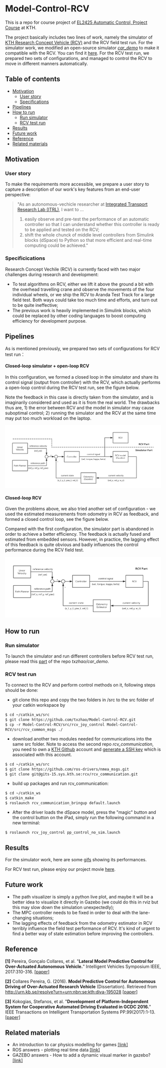# Model-Control-RCV

This is a repo for course project of [EL2425 Automatic Control, Project Course](https://www.kth.se/social/course/EL2425/) at KTH. 

The project basically includes two lines of work, namely the simulator of [KTH Research Concept Vehicle (RCV)](https://www.itrl.kth.se/research/itrl-labs/rcv-1.476469) and the RCV field test run. For the simulator work, we modified an open-source simulator [*car_demo*](https://github.com/osrf/car_demo) to make it compatible with the RCV. You can find it [here](https://github.com/txzhao/car_demo). For the RCV test run, we prepared two sets of configurations, and managed to control the RCV to move in different manners automatically.

## Table of contents

- [Motivation](https://github.com/txzhao/Model-Control-RCV#motivation)
	- [User story](https://github.com/txzhao/Model-Control-RCV#user-story)
	- [Specifications](https://github.com/txzhao/Model-Control-RCV#specificications)
- [Pipelines](https://github.com/txzhao/Model-Control-RCV#pipelines)
- [How to run](https://github.com/txzhao/Model-Control-RCV#how-to-run)
	- [Run simulator](https://github.com/txzhao/Model-Control-RCV#run-simulator)
	- [RCV test run](https://github.com/txzhao/Model-Control-RCV#rcv-test-run)
- [Results](https://github.com/txzhao/Model-Control-RCV#results)
- [Future work](https://github.com/txzhao/Model-Control-RCV#future-work)
- [Reference](https://github.com/txzhao/Model-Control-RCV#reference)
- [Related materials](https://github.com/txzhao/Model-Control-RCV#related-materials)

## Motivation

### User story

To make the requirements more accessible, we prepare a user story to capture a description of our work's key features from an end-user perspective:

> "As an autonomous-vechicle researcher at [Integrated Transport Research Lab (ITRL)](https://www.itrl.kth.se/), I want to ...
>   1. easily observe and pre-test the performance of an automatic controller so that I can understand whether this controller is ready to be applied and tested on the RCV;
>   2. shift the whole chunck of middle level controllers from Simulink blocks (dSpace) to Python so that more efficient and real-time computing could be achieved."

### Specificications

Research Concept Vechile (RCV) is currently faced with two major challenges during research and development:

- To test algorithms on RCV, either we lift it above the ground a bit with the overhead travelling crane and observe the movements of the four individual wheels, or we ship the RCV to Aranda Test Track for a large field test. Both ways could take too much time and efforts, and turn out to be quite ineffective;
- The previous work is heavily implemented in Simulink blocks, which could be replaced by other coding languages to boost computing efficiency for development purpose.

## Pipelines

As is mentioned previously, we prepared two sets of configurations for RCV test run：

#### Closed-loop simulator + open-loop RCV

In this configuration, we formed a closed loop in the simulator and share its control signal (output from controller) with the RCV, which actually performs a open-loop control during the RCV test run, see the figure below. 

Note the feedback in this case is directly taken from the simulator, and is imaginarily considered and used as it is from the real world. The drawbacks thus are, 1) the error between RCV and the model in simulator may cause suboptimal control; 2) running the simulator and the RCV at the same time may put too much workload on the laptop.

![](https://github.com/txzhao/Model-Control-RCV/blob/master/pic/config_1.png)

#### Closed-loop RCV

Given the problems above, we also tried another set of configuration - we used the estimated measurements from odometry in RCV as feedback, and formed a closed control loop, see the figure below.

Compared with the first configuration, the simulator part is abandoned in order to achieve a better efficiency. The feedback is actually fused and estimated from embedded sensors. However, in practice, the lagging effect of this feedback is quite obvious and badly influences the control performance during the RCV field test. 

![](https://github.com/txzhao/Model-Control-RCV/blob/master/pic/config_2.png)

## How to run

### Run simulator

To launch the simulator and run different controllers before RCV test run, please read this [part](https://github.com/txzhao/car_demo#how-to-run) of the repo *txzhao/car_demo*.

### RCV test run

To connect to the RCV and perform control methods on it, following steps should be done:

- git clone this repo and copy the two folders in /src to the src folder of your catkin workspace by
```
$ cd ~/catkin_ws/src
$ git clone https://github.com/txzhao/Model-Control-RCV.git
$ cp -r Model-Control-RCV/src/rcv_joy_control Model-Control-RCV/src/rcv_common_msgs ./
```
- download another two modules needed for communications into the same src folder. Note to access the second repo *rcv_communication*, you need to own a [KTH Github](https://www.kth.se/en/student/kth-it-support/work-online/kth-github/kth-github-1.500062) account and [generate a SSH key](https://help.github.com/enterprise/2.11/user/articles/generating-a-new-ssh-key-and-adding-it-to-the-ssh-agent/) which is associated with this account.
```
$ cd ~/catkin_ws/src
$ git clone https://github.com/ros-drivers/nmea_msgs.git
$ git clone git@gits-15.sys.kth.se:rcv/rcv_communication.git
```

- build up packages and run rcv_communication:
```
$ cd ~/catkin_ws
$ catkin_make
$ roslaunch rcv_communication_bringup default.launch
```

- After the driver loads the dSpace model, press the "magic" button and the control button on the iPad, simply run the following command in a new terminal:
```
$ roslaunch rcv_joy_control pp_control_no_sim.launch
```

## Results

For the simulator work, here are some [gifs](https://github.com/txzhao/car_demo#results) showing its performances.

For RCV test run, please enjoy our project movie [here](https://www.youtube.com/watch?v=nw0xhZjIuw8).

## Future work

- The path visualizer is simply a python live plot, and maybe it will be a better idea to visualize it directly in Gazebo (we could do this in rviz but this may slow down the simulation unexpectedly);
- The MPC controller needs to be fixed in order to deal with the lane-changing situations;
- The lagging effects of feedback from the odometry estimator in RCV terribly influence the field test performance of RCV. It's kind of urgent to find a better way of state estimation before improving the controllers.

## Reference

**[1]** Pereira, Gonçalo Collares, et al. "**Lateral Model Predictive Control for Over-Actuated Autonomous Vehicle.**" Intelligent Vehicles Symposium IEEE, 2017:310-316. [[paper]](http://ieeexplore.ieee.org/document/7995737/)

**[2]** Collares Pereira, G. (2016). **Model Predictive Control for Autonomous Driving of Over-Actuated Research Vehicle** (Dissertation). Retrieved from http://urn.kb.se/resolve?urn=urn:nbn:se:kth:diva-195028 [[paper]](https://kth.diva-portal.org/smash/get/diva2:1043944/FULLTEXT01.pdf)

**[3]** Kokogias, Stefanos, et al. "**Development of Platform-Independent System for Cooperative Automated Driving Evaluated in GCDC 2016.**" IEEE Transactions on Intelligent Transportation Systems PP.99(2017):1-13. [[paper]](http://ieeexplore.ieee.org/document/7891914/)

## Related materials

- An introduction to car physics modelling for games [[link]](http://www.asawicki.info/Mirror/Car%20Physics%20for%20Games/Car%20Physics%20for%20Games.html)
- ROS answers - plotting real time data [[link]](https://answers.ros.org/question/264767/plotting-real-time-data/)
- GAZEBO answers - How to add a dynamic visual marker in gazebo? [[link]](http://answers.gazebosim.org/question/3383/how-to-add-a-dynamic-visual-marker-in-gazebo/#3394)

